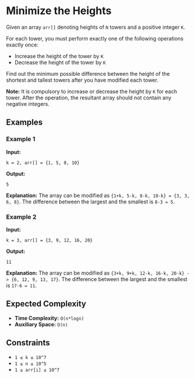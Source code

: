 # Minimize the Heights

Given an array `arr[]` denoting heights of `N` towers and a positive integer `K`.

For each tower, you must perform exactly one of the following operations exactly once:
- Increase the height of the tower by `K`
- Decrease the height of the tower by `K`

Find out the minimum possible difference between the height of the shortest and tallest towers after you have modified each tower.

**Note:** It is compulsory to increase or decrease the height by `K` for each tower. After the operation, the resultant array should not contain any negative integers.

## Examples

### Example 1
**Input:** 
```plaintext
k = 2, arr[] = {1, 5, 8, 10}
```
**Output:** 
```plaintext
5
```
**Explanation:** 
The array can be modified as `{1+k, 5-k, 8-k, 10-k} = {3, 3, 6, 8}`. The difference between the largest and the smallest is `8-3 = 5`.

### Example 2
**Input:** 
```plaintext
k = 3, arr[] = {3, 9, 12, 16, 20}
```
**Output:** 
```plaintext
11
```
**Explanation:** 
The array can be modified as `{3+k, 9+k, 12-k, 16-k, 20-k} -> {6, 12, 9, 13, 17}`. The difference between the largest and the smallest is `17-6 = 11`.

## Expected Complexity

- **Time Complexity:** `O(n*logn)`
- **Auxiliary Space:** `O(n)`

## Constraints

- `1 ≤ k ≤ 10^7`
- `1 ≤ n ≤ 10^5`
- `1 ≤ arr[i] ≤ 10^7`